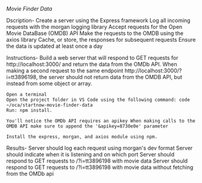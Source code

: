 *Movie Finder Data*

Dscription-
	Create a server using the Express framework
	Log all incoming requests with the morgan logging library
	Accept requests for the Open Movie DataBase (OMDB) API
	Make the requests to the OMDB using the axios library
	Cache, or store, the responses for subsequent requests
	Ensure the data is updated at least once a day

Instructions-
	Build a web server that will respond to GET requests for http://localhost:3000/ and return the data from the OMDb API.
	When making a second request to the same endpoint http://localhost:3000/?i=tt3896198, 
	the server should not return data from the OMDB API, but instead from some object or array.

	Open a terminal
	Open the project folder in VS Code using the following command: code ~/oca/startnow-movie-finder-data
	Run: npm install.

	You'll notice the OMDb API requires an apikey When making calls to the OMDB API make sure to append the '&apikey=8730e0e' parameter
	
	Install the express, morgan, and axios module using npm.

Results-
	Server should log each request using morgan's dev format
	Server should indicate when it is listening and on which port
	Server should respond to GET requests to /?i=tt3896198 with movie data
	Server should respond to GET requests to /?i=tt3896198 with movie data without fetching from the OMDb api